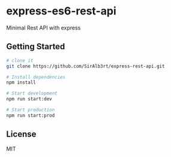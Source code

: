 # express-es6-rest-api

Minimal Rest API with express

Getting Started
---------------

```sh
# clone it
git clone https://github.com/SirAlb3rt/express-rest-api.git

# Install dependencies
npm install

# Start development
npm run start:dev

# Start production
npm run start:prod
```

License
-------

MIT
